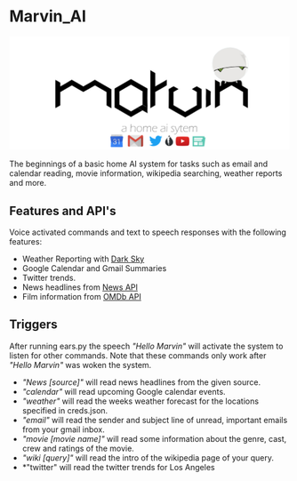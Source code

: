 # Marvin_AI

![Logo](https://raw.githubusercontent.com/brian-regan/Marvin_AI/master/marvin_logo.png)

The beginnings of a basic home AI system for tasks such as email and calendar reading, movie information, wikipedia searching, weather reports and more.

## Features and API's
Voice activated commands and text to speech responses with the following features:

* Weather Reporting with [Dark Sky](https://darksky.net/dev/)
* Google Calendar and Gmail Summaries
* Twitter trends.
* News headlines from [News API](https://newsapi.org/)
* Film information from [OMDb API](https://www.omdbapi.com/)

## Triggers
After running ears.py the speech *"Hello Marvin"* will activate the system to listen for other commands. Note that these commands only work after *"Hello Marvin"* was woken the system.

* *"News [source]"* will read news headlines from the given source.
* *"calendar"* will read upcoming Google calendar events.
* *"weather"* will read the weeks weather forecast for the locations specified in creds.json.
* *"email"* will read the sender and subject line of unread, important emails from your gmail inbox.
* *"movie [movie name]"* will read some information about the genre, cast, crew and ratings of the movie.
* *"wiki [query]"* will read the intro of the wikipedia page of your query.
* *"twitter" will read the twitter trends for Los Angeles
